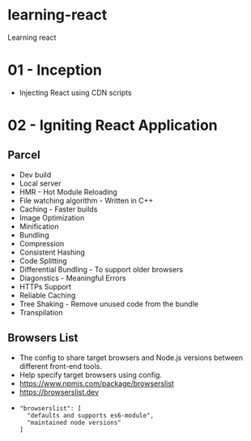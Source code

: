# learning-react

Learning react

# 01 - Inception

- Injecting React using CDN scripts

# 02 - Igniting React Application

## Parcel

- Dev build
- Local server
- HMR - Hot Module Reloading
- File watching algorithm - Written in C++
- Caching - Faster builds
- Image Optimization
- Minification
- Bundling
- Compression
- Consistent Hashing
- Code Splitting
- Differential Bundling - To support older browsers
- Diagonstics - Meaningful Errors
- HTTPs Support
- Reliable Caching
- Tree Shaking - Remove unused code from the bundle
- Transpilation

## Browsers List

- The config to share target browsers and Node.js versions between different front-end tools.
- Help specify target browsers using config.
- https://www.npmjs.com/package/browserslist
- https://browserslist.dev
- ```
  "browserslist": [
    "defaults and supports es6-module",
    "maintained node versions"
  ]
  ```
